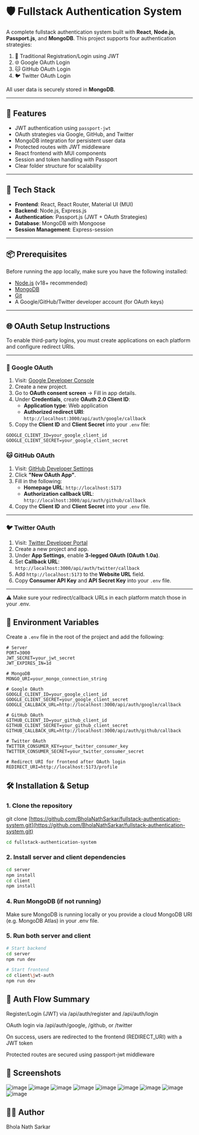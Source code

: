 # 🛡️ Fullstack Authentication System

A complete fullstack authentication system built with **React**, **Node.js**, **Passport.js**, and **MongoDB**. This project supports four authentication strategies:

1. 🔑 Traditional Registration/Login using JWT
2. 🌐 Google OAuth Login
3. 🐱 GitHub OAuth Login
4. 🐦 Twitter OAuth Login

All user data is securely stored in **MongoDB**.

---

## 🚀 Features

- JWT authentication using `passport-jwt`
- OAuth strategies via Google, GitHub, and Twitter
- MongoDB integration for persistent user data
- Protected routes with JWT middleware
- React frontend with MUI components
- Session and token handling with Passport
- Clear folder structure for scalability

---

## 🧰 Tech Stack

- **Frontend**: React, React Router, Material UI (MUI)
- **Backend**: Node.js, Express.js
- **Authentication**: Passport.js (JWT + OAuth Strategies)
- **Database**: MongoDB with Mongoose
- **Session Management**: Express-session

---

## 📦 Prerequisites

Before running the app locally, make sure you have the following installed:

- [Node.js](https://nodejs.org/) (v18+ recommended)
- [MongoDB](https://www.mongodb.com/)
- [Git](https://git-scm.com/)
- A Google/GitHub/Twitter developer account (for OAuth keys)

---


## 🌐 OAuth Setup Instructions

To enable third-party logins, you must create applications on each platform and configure redirect URIs.

---

### 🔑 Google OAuth

1. Visit: [Google Developer Console](https://console.developers.google.com/)
2. Create a new project.
3. Go to **OAuth consent screen** → Fill in app details.
4. Under **Credentials**, create **OAuth 2.0 Client ID**:
   - **Application type**: Web application
   - **Authorized redirect URI**:  
     `http://localhost:3000/api/auth/google/callback`
5. Copy the **Client ID** and **Client Secret** into your `.env` file:

```env
GOOGLE_CLIENT_ID=your_google_client_id
GOOGLE_CLIENT_SECRET=your_google_client_secret
```

### 🐱 GitHub OAuth

1. Visit: [GitHub Developer Settings](https://github.com/settings/developers)
2. Click **"New OAuth App"**.
3. Fill in the following:
   - **Homepage URL**: `http://localhost:5173`
   - **Authorization callback URL**:  
     `http://localhost:3000/api/auth/github/callback`
4. Copy the **Client ID** and **Client Secret** into your `.env` file.

---

### 🐦 Twitter OAuth

1. Visit: [Twitter Developer Portal](https://developer.twitter.com/)
2. Create a new project and app.
3. Under **App Settings**, enable **3-legged OAuth (OAuth 1.0a)**.
4. Set **Callback URL**:  
   `http://localhost:3000/api/auth/twitter/callback`
5. Add `http://localhost:5173` to the **Website URL** field.
6. Copy **Consumer API Key** and **API Secret Key** into your `.env` file.

---

⚠️ Make sure your redirect/callback URLs in each platform match those in your .env.

## 🔧 Environment Variables

Create a `.env` file in the root of the project and add the following:

```env
# Server
PORT=3000
JWT_SECRET=your_jwt_secret
JWT_EXPIRES_IN=1d

# MongoDB
MONGO_URI=your_mongo_connection_string

# Google OAuth
GOOGLE_CLIENT_ID=your_google_client_id
GOOGLE_CLIENT_SECRET=your_google_client_secret
GOOGLE_CALLBACK_URL=http://localhost:3000/api/auth/google/callback

# GitHub OAuth
GITHUB_CLIENT_ID=your_github_client_id
GITHUB_CLIENT_SECRET=your_github_client_secret
GITHUB_CALLBACK_URL=http://localhost:3000/api/auth/github/callback

# Twitter OAuth
TWITTER_CONSUMER_KEY=your_twitter_consumer_key
TWITTER_CONSUMER_SECRET=your_twitter_consumer_secret

# Redirect URI for frontend after OAuth login
REDIRECT_URI=http://localhost:5173/profile
```
## 🛠️ Installation & Setup
### 1. Clone the repository


git clone [https://github.com/BholaNathSarkar/fullstack-authentication-system.git](https://github.com/BholaNathSarkar/fullstack-authentication-system.git)
```bash
cd fullstack-authentication-system
```
### 2. Install server and client dependencies

```bash
cd server
npm install
cd client
npm install
```
### 4. Run MongoDB (if not running)
Make sure MongoDB is running locally or you provide a cloud MongoDB URI (e.g. MongoDB Atlas) in your .env file.

### 5. Run both server and client

```bash
# Start backend
cd server
npm run dev

# Start frontend
cd client\jwt-auth
npm run dev
```



## 🔐 Auth Flow Summary
Register/Login (JWT) via /api/auth/register and /api/auth/login

OAuth login via /api/auth/google, /github, or /twitter

On success, users are redirected to the frontend (REDIRECT_URI) with a JWT token

Protected routes are secured using passport-jwt middleware

## 📸 Screenshots
![image](https://github.com/user-attachments/assets/8f1eb1e9-d3dc-4af2-9903-e2b715b8b062)
![image](https://github.com/user-attachments/assets/cc766f2b-c428-4d90-b68a-7fbfae60ef1c)
![image](https://github.com/user-attachments/assets/fa40d2bb-b546-4f46-af1f-dc7aefe186ec)
![image](https://github.com/user-attachments/assets/a8f4bcde-8207-4648-9898-1efb50c1c94a)
![image](https://github.com/user-attachments/assets/6c798fbc-7717-451a-bc53-c114e7e0d924)
![image](https://github.com/user-attachments/assets/b20ba5bb-cf14-4908-a875-597bf09fe8e6)
![image](https://github.com/user-attachments/assets/8130d4c9-9277-4130-800a-b29195e42ed2)
![image](https://github.com/user-attachments/assets/3d264de2-d45c-4c0f-96d7-3cdb88f96da3)
![image](https://github.com/user-attachments/assets/4850cd4b-6674-4574-ba90-6efab12fbf5c)


## 🧑‍💻 Author
Bhola Nath Sarkar









